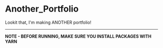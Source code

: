 # Another_Portfolio

Lookit that, I'm making ANOTHER portfolio!

---

**NOTE - BEFORE RUNNING, MAKE SURE YOU INSTALL PACKAGES WITH YARN**
